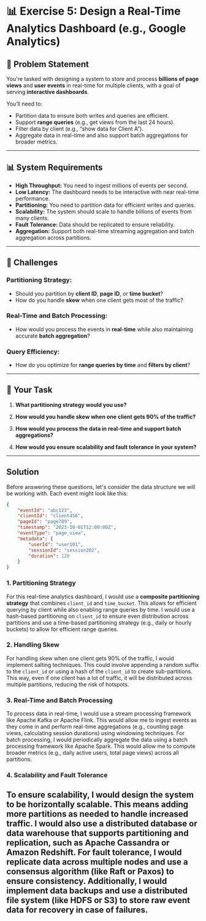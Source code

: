 # 📊 Exercise 5: Design a Real-Time Analytics Dashboard (e.g., Google Analytics)

## 📘 Problem Statement

You're tasked with designing a system to store and process **billions of page views** and **user events** in real-time for multiple clients, with a goal of serving **interactive dashboards**.

You’ll need to:

- Partition data to ensure both writes and queries are efficient.
- Support **range queries** (e.g., get views from the last 24 hours).
- Filter data by client (e.g., “show data for Client A”).
- Aggregate data in real-time and also support batch aggregations for broader metrics.

---

## 📊 System Requirements

- **High Throughput:** You need to ingest millions of events per second.
- **Low Latency:** The dashboard needs to be interactive with near real-time performance.
- **Partitioning:** You need to partition data for efficient writes and queries.
- **Scalability:** The system should scale to handle billions of events from many clients.
- **Fault Tolerance:** Data should be replicated to ensure reliability.
- **Aggregation:** Support both real-time streaming aggregation and batch aggregation across partitions.

---

## 🚩 Challenges

### Partitioning Strategy:

- Should you partition by **client ID**, **page ID**, or **time bucket**?
- How do you handle **skew** when one client gets most of the traffic?

### Real-Time and Batch Processing:

- How would you process the events in **real-time** while also maintaining accurate **batch aggregation**?

### Query Efficiency:

- How do you optimize for **range queries by time** and **filters by client**?

---

## 🎯 Your Task

1. **What partitioning strategy would you use?**

2. **How would you handle skew when one client gets 90% of the traffic?**

3. **How would you process the data in real-time and support batch aggregations?**

4. **How would you ensure scalability and fault tolerance in your system?**

---

## Solution

Before answering these questions, let's consider the data structure we will be working with. Each event might look like this:

```json
{
    "eventId": "abc123",
    "clientId": "client456",
    "pageId": "page789",
    "timestamp": "2023-10-01T12:00:00Z",
    "eventType": "page_view",
    "metadata": {
        "userId": "user101",
        "sessionId": "session202",
        "duration": 120
    }
}
```

### 1. Partitioning Strategy
For this real-time analytics dashboard, I would use a **composite partitioning strategy** that combines `client_id` and `time_bucket`. This allows for efficient querying by client while also enabling range queries by time.
I would use a hash-based partitioning on `client_id` to ensure even distribution across partitions and use a time-based partitioning strategy (e.g., daily or hourly buckets) to allow for efficient range queries.

### 2. Handling Skew

For handling skew when one client gets 90% of the traffic, I would implement salting techniques. This could involve appending a random suffix to the `client_id` or using a hash of the `client_id` to create sub-partitions. This way, even if one client has a lot of traffic, it will be distributed across multiple partitions, reducing the risk of hotspots.

### 3. Real-Time and Batch Processing
To process data in real-time, I would use a stream processing framework like Apache Kafka or Apache Flink. This would allow me to ingest events as they come in and perform real-time aggregations (e.g., counting page views, calculating session durations) using windowing techniques.
For batch processing, I would periodically aggregate the data using a batch processing framework like Apache Spark.
This would allow me to compute broader metrics (e.g., daily active users, total page views) across all partitions.

### 4. Scalability and Fault Tolerance
To ensure scalability, I would design the system to be horizontally scalable. This means adding more partitions as needed to handle increased traffic. I would also use a distributed database or data warehouse that supports partitioning and replication, such as Apache Cassandra or Amazon Redshift.
For fault tolerance, I would replicate data across multiple nodes and use a consensus algorithm (like Raft or Paxos) to ensure consistency. Additionally, I would implement data backups and use a distributed file system (like HDFS or S3) to store raw event data for recovery in case of failures.
---